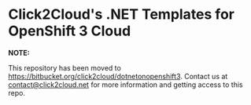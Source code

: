 # Click2Cloud's .NET Templates for OpenShift 3 Cloud

**NOTE:**

This repository has been moved to https://bitbucket.org/click2cloud/dotnetonopenshift3. Contact us at contact@click2cloud.net for more information and getting access to this repo.
